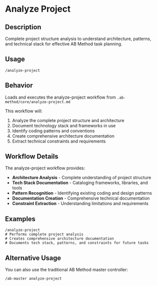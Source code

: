 # Analyze Project

## Description
Complete project structure analysis to understand architecture, patterns, and technical stack for effective AB Method task planning.

## Usage
```
/analyze-project
```

## Behavior
Loads and executes the analyze-project workflow from `.ab-method/core/analyze-project.md`

This workflow will:
1. Analyze the complete project structure and architecture
2. Document technology stack and frameworks in use
3. Identify coding patterns and conventions
4. Create comprehensive architecture documentation
5. Extract technical constraints and requirements

## Workflow Details
The analyze-project workflow provides:
- **Architecture Analysis** - Complete understanding of project structure
- **Tech Stack Documentation** - Cataloging frameworks, libraries, and tools
- **Pattern Recognition** - Identifying existing coding and design patterns
- **Documentation Creation** - Comprehensive technical documentation
- **Constraint Extraction** - Understanding limitations and requirements

## Examples
```
/analyze-project
# Performs complete project analysis
# Creates comprehensive architecture documentation
# Documents tech stack, patterns, and constraints for future tasks
```

## Alternative Usage
You can also use the traditional AB Method master controller:
```
/ab-master analyze-project
```